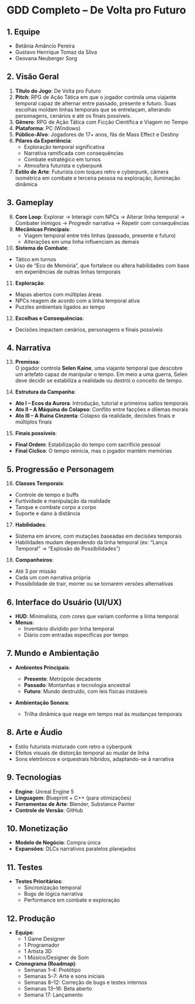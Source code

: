 # GDD Completo – De Volta pro Futuro  

## 1. Equipe  
- Betânia Amâncio Pereira  
- Gustavo Henrique Tomaz da Silva  
- Geovana Neuberger Sorg  

## 2. Visão Geral  

1. **Título do Jogo**: De Volta pro Futuro  
2. **Pitch**: RPG de Ação Tática em que o jogador controla uma viajante temporal capaz de alternar entre passado, presente e futuro. Suas escolhas moldam linhas temporais que se entrelaçam, alterando personagens, cenários e até os finais possíveis.  
3. **Gênero**: RPG de Ação Tática com Ficção Científica e Viagem no Tempo  
4. **Plataforma**: PC (Windows)  
5. **Público-Alvo**: Jogadores de 17+ anos, fãs de Mass Effect e Destiny  
6. **Pilares da Experiência**:  
   - Exploração temporal significativa  
   - Narrativa ramificada com consequências  
   - Combate estratégico em turnos  
   - Atmosfera futurista e cyberpunk  
7. **Estilo de Arte**: Futurista com toques retro e cyberpunk, câmera isométrica em combate e terceira pessoa na exploração, iluminação dinâmica  

## 3. Gameplay  

8. **Core Loop**: Explorar → Interagir com NPCs → Alterar linha temporal → Combater inimigos → Progredir narrativa → Repetir com consequências  
9. **Mecânicas Principais**:  
   - Viagem temporal entre três linhas (passado, presente e futuro)  
   - Alterações em uma linha influenciam as demais  
10. **Sistema de Combate**:  
   - Tático em turnos  
   - Uso de “Eco de Memória”, que fortalece ou altera habilidades com base em experiências de outras linhas temporais  
11. **Exploração**:  
   - Mapas abertos com múltiplas áreas  
   - NPCs reagem de acordo com a linha temporal ativa  
   - Puzzles ambientais ligados ao tempo  
12. **Escolhas e Consequências**:  
   - Decisões impactam cenários, personagens e finais possíveis  

## 4. Narrativa  

13. **Premissa**:  
   O jogador controla **Selen Kaine**, uma viajante temporal que descobre um artefato capaz de manipular o tempo. Em meio a uma guerra, Selen deve decidir se estabiliza a realidade ou destrói o conceito de tempo.  

14. **Estrutura da Campanha**:  
- **Ato I – Ecos da Aurora**: Introdução, tutorial e primeiros saltos temporais  
- **Ato II – A Máquina do Colapso**: Conflito entre facções e dilemas morais  
- **Ato III – A Ruína Cinzenta**: Colapso da realidade, decisões finais e múltiplos finais  

15. **Finais possíveis**:  
- **Final Ordem**: Estabilização do tempo com sacrifício pessoal  
- **Final Cíclico**: O tempo reinicia, mas o jogador mantém memórias  

## 5. Progressão e Personagem  

16. **Classes Temporais**:  
- Controle de tempo e buffs  
- Furtividade e manipulação da realidade  
- Tanque e combate corpo a corpo  
- Suporte e dano à distância  

17. **Habilidades**:  
- Sistema em árvore, com mutações baseadas em decisões temporais  
- Habilidades mudam dependendo da linha temporal (ex: “Lança Temporal” → “Explosão de Possibilidades”)  

18. **Companheiros**:  
- Até 3 por missão  
- Cada um com narrativa própria  
- Possibilidade de trair, morrer ou se tornarem versões alternativas  

## 6. Interface do Usuário (UI/UX)  

- **HUD**: Minimalista, com cores que variam conforme a linha temporal  
- **Menus**:  
  - Inventário dividido por linha temporal  
  - Diário com entradas específicas por tempo  

## 7. Mundo e Ambientação  

- **Ambientes Principais**:  
  - **Presente**: Metrópole decadente  
  - **Passado**: Montanhas e tecnologia ancestral  
  - **Futuro**: Mundo destruído, com leis físicas instáveis  

- **Ambientação Sonora**:  
  - Trilha dinâmica que reage em tempo real às mudanças temporais  

## 8. Arte e Áudio  

- Estilo futurista misturado com retro e cyberpunk  
- Efeitos visuais de distorção temporal ao mudar de linha  
- Sons eletrônicos e orquestrais híbridos, adaptando-se à narrativa  

## 9. Tecnologias  

- **Engine**: Unreal Engine 5  
- **Linguagem**: Blueprint + C++ (para otimizações)  
- **Ferramentas de Arte**: Blender, Substance Painter  
- **Controle de Versão**: GitHub  

## 10. Monetização  

- **Modelo de Negócio**: Compra única  
- **Expansões**: DLCs narrativos paralelos planejados  

## 11. Testes  

- **Testes Prioritários**:  
  - Sincronização temporal  
  - Bugs de lógica narrativa  
  - Performance em combate e exploração
    
## 12. Produção  

- **Equipe**:  
  - 1 Game Designer  
  - 1 Programador  
  - 1 Artista 3D  
  - 1 Músico/Designer de Som  
- **Cronograma (Roadmap)**:  
  - Semanas 1–4: Protótipo  
  - Semanas 5–7: Arte e sons iniciais  
  - Semanas 8–12: Correção de bugs e testes internos  
  - Semanas 13–16: Beta aberto  
  - Semana 17: Lançamento  
